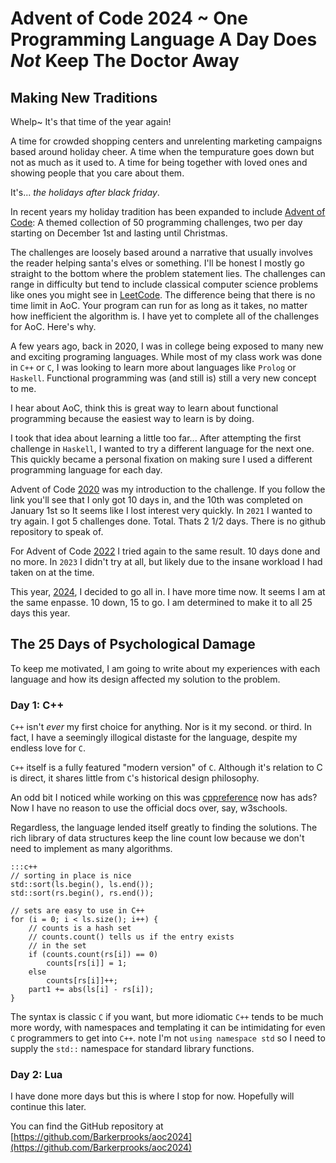 # Advent of Code 2024 ~ One Programming Language A Day Does _Not_ Keep The Doctor Away

## Making New Traditions
Whelp~ It's that time of the year again! 

A time for crowded shopping centers and unrelenting marketing campaigns based around holiday cheer. A time when the tempurature goes down but not as much as it used to. A time for being together with loved ones and showing people that you care about them. 

It's... _the holidays after black friday_.

In recent years my holiday tradition has been expanded to include [Advent of Code](https://adventofcode.com/): A themed collection of 50 programming challenges, two per day starting on December 1st and lasting until Christmas. 

The challenges are loosely based around a narrative that usually involves the reader helping santa's elves or something. I'll be honest I mostly go straight to the bottom where the problem statement lies. The challenges can range in difficulty but tend to include classical computer science problems like ones you might see in [LeetCode](https://leetcode.com/). The difference being that there is no time limit in AoC. Your program can run for as long as it takes, no matter how inefficient the algorithm is. I have yet to complete all of the challenges for AoC. Here's why.

A few years ago, back in 2020, I was in college being exposed to many new and exciting programing languages. While most of my class work was done in `C++` or `C`, I was looking to learn more about languages like `Prolog` or `Haskell`. Functional 
programming was (and still is) still a very new concept to me. 

I hear about AoC, think this is great way to learn about functional programming because the easiest way to learn is by doing. 

I took that idea about learning a little too far... After attempting the first challenge in `Haskell`, I wanted to try a different language for the next one. This quickly became a personal fixation on making sure I used a different programming language for each day.

Advent of Code [2020](https://github.com/Barkerprooks/aoc2020) was my introduction to the challenge. If you follow the link you'll see that I only got 10 days in, and the 10th was completed on January 1st so It seems like I lost interest very quickly. In `2021` I wanted to try again. I got 5 challenges done. Total. Thats 2 1/2 days. There is no github repository to speak of. 

For Advent of Code [2022](https://github.com/Barkerprooks/aoc2022) I tried again to the same result. 10 days done and no more. In `2023` I didn't try at all, but likely due to the insane workload I had taken on at the time.

This year, [2024](https://github.com/Barkerprooks/aoc2022), I decided to go all in. I have more time now. It seems I am at the same enpasse. 10 down, 15 to go. I am determined to make it to all 25 days this year.

## The 25 Days of Psychological Damage
To keep me motivated, I am going to write about my experiences with each language and how its design affected my solution to the problem.

### Day 1: C++
`C++` isn't _ever_ my first choice for anything. Nor is it my second. or third. In fact, I have a seemingly illogical distaste for the language, despite my endless love for `C`. 

`C++` itself is a fully featured "modern version" of `C`. Although it's relation to C is direct, it shares little from `C`'s historical design philosophy.

An odd bit I noticed while working on this was [cppreference](https://en.cppreference.com/w/) now has ads? Now I have no reason to use the official docs over, say, w3schools. 

Regardless, the language lended itself greatly to finding the solutions. The rich library of data structures keep the line count low because we don't need to implement as many algorithms. 

    :::c++
    // sorting in place is nice
    std::sort(ls.begin(), ls.end());
    std::sort(rs.begin(), rs.end());

    // sets are easy to use in C++
    for (i = 0; i < ls.size(); i++) {
        // counts is a hash set
        // counts.count() tells us if the entry exists
        // in the set
        if (counts.count(rs[i]) == 0) 
            counts[rs[i]] = 1;
        else
            counts[rs[i]]++;
        part1 += abs(ls[i] - rs[i]); 
    }

The syntax is classic `C` if you want, but more idiomatic `C++` tends to be much more wordy, with namespaces and templating it can be intimidating for even `C` programmers to get into `C++`. note I'm not `using namespace std` so I need to supply the `std::` namespace for standard library functions.

### Day 2: Lua

I have done more days but this is where I stop for now. Hopefully will continue this later.

You can find the GitHub repository at [https://github.com/Barkerprooks/aoc2024](https://github.com/Barkerprooks/aoc2024)